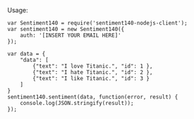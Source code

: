 Usage:


	var Sentiment140 = require('sentiment140-nodejs-client');
	var sentiment140 = new Sentiment140({
    	auth: '[INSERT YOUR EMAIL HERE]'
	});

	var data = {
    	"data": [
        	{"text": "I love Titanic.", "id": 1 },
        	{"text": "I hate Titanic.", "id": 2 },
        	{"text": "I like Titanic.", "id": 3 }
    	]
	}
	sentiment140.sentiment(data, function(error, result) {
    	console.log(JSON.stringify(result));
	});

